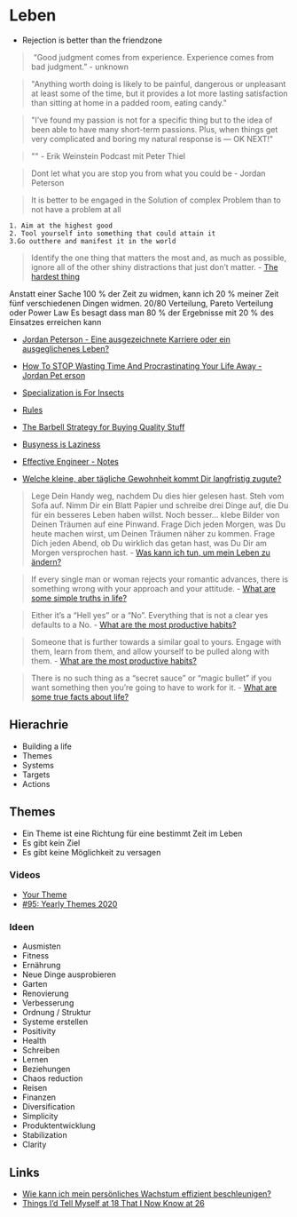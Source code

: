 # Leben

- Rejection is better than the friendzone

>  “Good judgment comes from experience. Experience comes from bad judgment.” - unknown

> "Anything worth doing is likely to be painful, dangerous or unpleasant at least some of the time, but it provides a lot more lasting satisfaction than sitting at home in a padded room, eating candy."

> "I’ve found my passion is not for a specific thing but to the idea of been able to have many short-term passions. Plus, when things get very complicated and boring my natural response is — OK NEXT!"

> "" - Erik Weinstein Podcast mit Peter Thiel

> Dont let what you are stop you from what you could be - Jordan Peterson

> It is better to be engaged in the Solution of complex Problem than to not have a problem at all

    1. Aim at the highest good 
    2. Tool yourself into something that could attain it
    3.Go outthere and manifest it in the world 

> Identify the one thing that matters the most and, as much as possible, ignore all of the other shiny distractions that just don’t matter. - [The hardest thing](https://fourpillarfreedom.com/the-hardest-thing/)

Anstatt einer Sache 100 % der Zeit zu widmen, kann ich 20 % meiner Zeit fünf verschiedenen Dingen widmen. 20/80 Verteilung, Pareto Verteilung oder Power Law
Es besagt dass man 80 % der Ergebnisse mit 20 % des Einsatzes erreichen kann
- [Jordan Peterson - Eine ausgezeichnete Karriere oder ein ausgeglichenes Leben?](https://www.youtube.com/watch?v=cSFSlZwneO4)

- [How To STOP Wasting Time And Procrastinating Your Life Away - Jordan Pet erson](https://www.youtube.com/watch?v=6szWZmpYm2c&feature=share)
- [Specialization is For Insects](https://thedeepdish.org/specialisation-is-for-insects/)
- [Rules](https://github.com/nikitavoloboev/knowledge/blob/ee97d6d2e96d10ce2514cd708a182ead36724967/focusing/rules.md)
- [The Barbell Strategy for Buying Quality Stuff](https://thedeepdish.org/buying-quality/)
- [Busyness is Laziness](https://www.becomingminimalist.com/busyness/)
- [Effective Engineer - Notes](https://gist.github.com/rondy/af1dee1d28c02e9a225ae55da2674a6f)
- [Welche kleine, aber tägliche Gewohnheit kommt Dir langfristig zugute?](https://de.quora.com/Welche-kleine-aber-t%C3%A4gliche-Gewohnheit-kommt-Dir-langfristig-zugute)

> Lege Dein Handy weg, nachdem Du dies hier gelesen hast.
Steh vom Sofa auf.
Nimm Dir ein Blatt Papier und schreibe drei Dinge auf, die Du für ein besseres Leben haben willst. Noch besser… klebe Bilder von Deinen Träumen auf eine Pinwand.
Frage Dich jeden Morgen, was Du heute machen wirst, um Deinen Träumen näher zu kommen.
Frage Dich jeden Abend, ob Du wirklich das getan hast, was Du Dir am Morgen versprochen hast. - [Was kann ich tun, um mein Leben zu ändern?](https://de.quora.com/Was-kann-ich-tun-um-mein-Leben-zu-%C3%A4ndern)

> If every single man or woman rejects your romantic advances, there is something wrong with your approach and your attitude. - [What are some simple truths in life?](https://www.quora.com/What-are-some-simple-truths-in-life)

> Either it’s a “Hell yes” or a “No”. Everything that is not a clear yes defaults to a No. - [What are the most productive habits?](https://www.quora.com/What-are-the-most-productive-habits)

> Someone that is further towards a similar goal to yours. Engage with them, learn from them, and allow yourself to be pulled along with them. - [What are the most productive habits?](https://www.quora.com/What-are-the-most-productive-habits)

> There is no such thing as a “secret sauce” or “magic bullet” if you want something then you’re going to have to work for it. - [What are some true facts about life?](https://www.quora.com/What-are-some-true-facts-about-life)

## Hierachrie

- Building a life
- Themes
- Systems
- Targets
- Actions

## Themes

- Ein Theme ist eine Richtung für eine bestimmt Zeit im Leben
- Es gibt kein Ziel
- Es gibt keine Möglichkeit zu versagen

### Videos

- [Your Theme](https://www.youtube.com/watch?v=NVGuFdX5guEv)
- [#95: Yearly Themes 2020](https://www.youtube.com/watch?v=2zugiZ73SyM&t=562s)

### Ideen

- Ausmisten
- Fitness
- Ernährung
- Neue Dinge ausprobieren
- Garten
- Renovierung
- Verbesserung
- Ordnung / Struktur
- Systeme erstellen
- Positivity
- Health
- Schreiben
- Lernen
- Beziehungen
- Chaos reduction
- Reisen
- Finanzen
- Diversification
- Simplicity
- Produktentwicklung
- Stabilization
- Clarity

## Links

- [Wie kann ich mein persönliches Wachstum effizient beschleunigen?](https://de.quora.com/Wie-kann-ich-mein-pers%C3%B6nliches-Wachstum-effizient-beschleunigen)
- [Things I’d Tell Myself at 18 That I Now Know at 26](https://fourpillarfreedom.com/things-id-tell-myself-at-18-that-i-now-know-at-26/)
